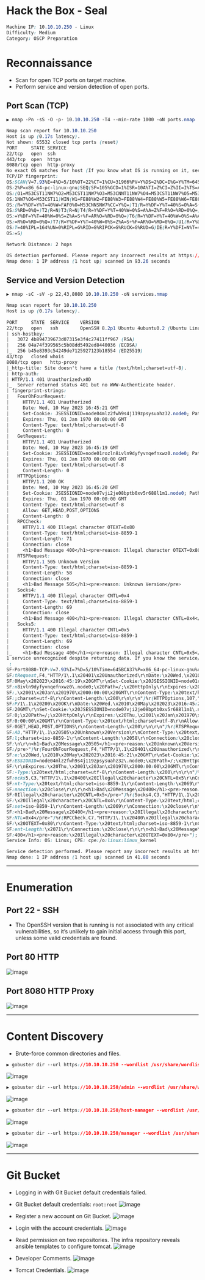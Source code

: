 # Hack the Box - Seal

```CSS
Machine IP: 10.10.10.250 - Linux
Difficulty: Medium
Category: OSCP Preparation
```

# Reconnaissance
  - Scan for open TCP ports on target machine.
  - Perform service and version detection of open ports.

## Port Scan (TCP)
```CSS
▶ nmap -Pn -sS -O -p- 10.10.10.250 -T4 --min-rate 1000 -oN ports.nmap

Nmap scan report for 10.10.10.250
Host is up (0.17s latency).
Not shown: 65532 closed tcp ports (reset)
PORT     STATE SERVICE
22/tcp   open  ssh
443/tcp  open  https
8080/tcp open  http-proxy
No exact OS matches for host (If you know what OS is running on it, see https://nmap.org/submit/ ).
TCP/IP fingerprint:
OS:SCAN(V=7.93%E=4%D=5/10%OT=22%CT=1%CU=31966%PV=Y%DS=2%DC=I%G=Y%TM=645BC96
OS:2%P=x86_64-pc-linux-gnu)SEQ(SP=105%GCD=1%ISR=10A%TI=Z%CI=Z%II=I%TS=A)OPS
OS:(O1=M53CST11NW7%O2=M53CST11NW7%O3=M53CNNT11NW7%O4=M53CST11NW7%O5=M53CST1
OS:1NW7%O6=M53CST11)WIN(W1=FE88%W2=FE88%W3=FE88%W4=FE88%W5=FE88%W6=FE88)ECN
OS:(R=Y%DF=Y%T=40%W=FAF0%O=M53CNNSNW7%CC=Y%Q=)T1(R=Y%DF=Y%T=40%S=O%A=S+%F=A
OS:S%RD=0%Q=)T2(R=N)T3(R=N)T4(R=Y%DF=Y%T=40%W=0%S=A%A=Z%F=R%O=%RD=0%Q=)T5(R
OS:=Y%DF=Y%T=40%W=0%S=Z%A=S+%F=AR%O=%RD=0%Q=)T6(R=Y%DF=Y%T=40%W=0%S=A%A=Z%F
OS:=R%O=%RD=0%Q=)T7(R=Y%DF=Y%T=40%W=0%S=Z%A=S+%F=AR%O=%RD=0%Q=)U1(R=Y%DF=N%
OS:T=40%IPL=164%UN=0%RIPL=G%RID=G%RIPCK=G%RUCK=G%RUD=G)IE(R=Y%DFI=N%T=40%CD
OS:=S)

Network Distance: 2 hops

OS detection performed. Please report any incorrect results at https://nmap.org/submit/ .
Nmap done: 1 IP address (1 host up) scanned in 93.26 seconds
```

## Service and Version Detection
```CSS
▶ nmap -sC -sV -p 22,43,8080 10.10.10.250 -oN services.nmap

Nmap scan report for 10.10.10.250                                                    
Host is up (0.17s latency).                                                          
                                                                                     
PORT     STATE  SERVICE    VERSION                                                   
22/tcp   open   ssh        OpenSSH 8.2p1 Ubuntu 4ubuntu0.2 (Ubuntu Linux; protocol 2.0)
| ssh-hostkey:                                                                       
|   3072 4b894739673d07315e3f4c27411ff967 (RSA)                                      
|   256 04a74f399565c5b08dd5492ed8440036 (ECDSA)                          
|_  256 b45e8393c54249de7125927123b18554 (ED25519)                                   
43/tcp   closed whois                                                                
8080/tcp open   http-proxy                                                           
|_http-title: Site doesn't have a title (text/html;charset=utf-8).                   
| http-auth:                                                                         
| HTTP/1.1 401 Unauthorized\x0D                                                      
|_  Server returned status 401 but no WWW-Authenticate header.                       
| fingerprint-strings:
|   FourOhFourRequest:                                                               
|     HTTP/1.1 401 Unauthorized
|     Date: Wed, 10 May 2023 16:45:21 GMT                                                                                                                                 
|     Set-Cookie: JSESSIONID=node04mlz2fwh9s4j119zpsysuahz32.node0; Path=/; HttpOnly
|     Expires: Thu, 01 Jan 1970 00:00:00 GMT
|     Content-Type: text/html;charset=utf-8
|     Content-Length: 0
|   GetRequest: 
|     HTTP/1.1 401 Unauthorized
|     Date: Wed, 10 May 2023 16:45:19 GMT
|     Set-Cookie: JSESSIONID=node01rozln8ivln9dyfyvnqefnxwz0.node0; Path=/; HttpOnly
|     Expires: Thu, 01 Jan 1970 00:00:00 GMT
|     Content-Type: text/html;charset=utf-8
|     Content-Length: 0
|   HTTPOptions: 
|     HTTP/1.1 200 OK
|     Date: Wed, 10 May 2023 16:45:20 GMT
|     Set-Cookie: JSESSIONID=node07vji2je08bptb0xv5r688l1m1.node0; Path=/; HttpOnly
|     Expires: Thu, 01 Jan 1970 00:00:00 GMT
|     Content-Type: text/html;charset=utf-8
|     Allow: GET,HEAD,POST,OPTIONS
|     Content-Length: 0
|   RPCCheck: 
|     HTTP/1.1 400 Illegal character OTEXT=0x80
|     Content-Type: text/html;charset=iso-8859-1
|     Content-Length: 71
|     Connection: close
|     <h1>Bad Message 400</h1><pre>reason: Illegal character OTEXT=0x80</pre>
|   RTSPRequest: 
|     HTTP/1.1 505 Unknown Version                                                                                                                                        
|     Content-Type: text/html;charset=iso-8859-1                                                                                                                          
|     Content-Length: 58                                                                                                                                                  
|     Connection: close                                                                                                                                                   
|     <h1>Bad Message 505</h1><pre>reason: Unknown Version</pre>
|   Socks4: 
|     HTTP/1.1 400 Illegal character CNTL=0x4
|     Content-Type: text/html;charset=iso-8859-1
|     Content-Length: 69
|     Connection: close
|     <h1>Bad Message 400</h1><pre>reason: Illegal character CNTL=0x4</pre>
|   Socks5: 
|     HTTP/1.1 400 Illegal character CNTL=0x5
|     Content-Type: text/html;charset=iso-8859-1
|     Content-Length: 69
|     Connection: close
|_    <h1>Bad Message 400</h1><pre>reason: Illegal character CNTL=0x5</pre>
1 service unrecognized despite returning data. If you know the service/version, please submit the following fingerprint at https://nmap.org/cgi-bin/submit.cgi?new-service
 :
SF-Port8080-TCP:V=7.93%I=7%D=5/10%Time=645BCA37%P=x86_64-pc-linux-gnu%r(Ge
SF:tRequest,F4,"HTTP/1\.1\x20401\x20Unauthorized\r\nDate:\x20Wed,\x2010\x2
SF:0May\x202023\x2016:45:19\x20GMT\r\nSet-Cookie:\x20JSESSIONID=node01rozl
SF:n8ivln9dyfyvnqefnxwz0\.node0;\x20Path=/;\x20HttpOnly\r\nExpires:\x20Thu
SF:,\x2001\x20Jan\x201970\x2000:00:00\x20GMT\r\nContent-Type:\x20text/html
SF:;charset=utf-8\r\nContent-Length:\x200\r\n\r\n")%r(HTTPOptions,107,"HTT
SF:P/1\.1\x20200\x20OK\r\nDate:\x20Wed,\x2010\x20May\x202023\x2016:45:20\x
SF:20GMT\r\nSet-Cookie:\x20JSESSIONID=node07vji2je08bptb0xv5r688l1m1\.node
SF:0;\x20Path=/;\x20HttpOnly\r\nExpires:\x20Thu,\x2001\x20Jan\x201970\x200
SF:0:00:00\x20GMT\r\nContent-Type:\x20text/html;charset=utf-8\r\nAllow:\x2
SF:0GET,HEAD,POST,OPTIONS\r\nContent-Length:\x200\r\n\r\n")%r(RTSPRequest,
SF:AD,"HTTP/1\.1\x20505\x20Unknown\x20Version\r\nContent-Type:\x20text/htm
SF:l;charset=iso-8859-1\r\nContent-Length:\x2058\r\nConnection:\x20close\r
SF:\n\r\n<h1>Bad\x20Message\x20505</h1><pre>reason:\x20Unknown\x20Version<
SF:/pre>")%r(FourOhFourRequest,F4,"HTTP/1\.1\x20401\x20Unauthorized\r\nDat
SF:e:\x20Wed,\x2010\x20May\x202023\x2016:45:21\x20GMT\r\nSet-Cookie:\x20JS
SF:ESSIONID=node04mlz2fwh9s4j119zpsysuahz32\.node0;\x20Path=/;\x20HttpOnly
SF:\r\nExpires:\x20Thu,\x2001\x20Jan\x201970\x2000:00:00\x20GMT\r\nContent
SF:-Type:\x20text/html;charset=utf-8\r\nContent-Length:\x200\r\n\r\n")%r(S
SF:ocks5,C3,"HTTP/1\.1\x20400\x20Illegal\x20character\x20CNTL=0x5\r\nConte
SF:nt-Type:\x20text/html;charset=iso-8859-1\r\nContent-Length:\x2069\r\nCo
SF:nnection:\x20close\r\n\r\n<h1>Bad\x20Message\x20400</h1><pre>reason:\x2
SF:0Illegal\x20character\x20CNTL=0x5</pre>")%r(Socks4,C3,"HTTP/1\.1\x20400
SF:\x20Illegal\x20character\x20CNTL=0x4\r\nContent-Type:\x20text/html;char
SF:set=iso-8859-1\r\nContent-Length:\x2069\r\nConnection:\x20close\r\n\r\n
SF:<h1>Bad\x20Message\x20400</h1><pre>reason:\x20Illegal\x20character\x20C
SF:NTL=0x4</pre>")%r(RPCCheck,C7,"HTTP/1\.1\x20400\x20Illegal\x20character
SF:\x20OTEXT=0x80\r\nContent-Type:\x20text/html;charset=iso-8859-1\r\nCont
SF:ent-Length:\x2071\r\nConnection:\x20close\r\n\r\n<h1>Bad\x20Message\x20
SF:400</h1><pre>reason:\x20Illegal\x20character\x20OTEXT=0x80</pre>");
Service Info: OS: Linux; CPE: cpe:/o:linux:linux_kernel

Service detection performed. Please report any incorrect results at https://nmap.org/submit/ .
Nmap done: 1 IP address (1 host up) scanned in 41.80 seconds
```

---

# Enumeration
## Port 22 - SSH
  - The OpenSSH version that is running is not associated with any critical vulnerabilities, so it’s unlikely to gain initial access through this port, unless some valid credentials are found.

## Port 80 HTTP
![image](https://github.com/0xhardyboy/Hack-the-Box/assets/83878909/4ff70451-a9c1-4926-ae42-8bc7911217b0)

## Port 8080 HTTP Proxy
![image](https://github.com/0xhardyboy/Hack-the-Box/assets/83878909/67431678-77dc-4620-80e9-211c14b6ce97)

---

# Content Discovery
  - Brute-force common directories and files.
```CSS
▶ gobuster dir --url https://10.10.10.250 --wordlist /usr/share/wordlists/seclists/Discovery/Web-Content/common.txt --threads 25 --no-tls-validation
```
![image](https://github.com/0xhardyboy/Hack-the-Box/assets/83878909/79031ee3-0750-4358-9168-c143f1af023d)

```CSS
▶ gobuster dir --url https://10.10.10.250/admin --wordlist /usr/share/wordlists/seclists/Discovery/Web-Content/common.txt --threads 25 --no-tls-validation
```
![image](https://github.com/0xhardyboy/Hack-the-Box/assets/83878909/a544a2ee-1518-480a-aa86-58c46c4780b0)

```CSS
▶ gobuster dir --url https://10.10.10.250/host-manager --wordlist /usr/share/wordlists/seclists/Discovery/Web-Content/common.txt --threads 25 --no-tls-validation
```
![image](https://github.com/0xhardyboy/Hack-the-Box/assets/83878909/76aff29e-a205-4b61-a672-4d3a4e38ad50)

```CSS
▶ gobuster dir --url https://10.10.10.250/manager --wordlist /usr/share/wordlists/seclists/Discovery/Web-Content/common.txt --threads 25 --no-tls-validation
```
![image](https://github.com/0xhardyboy/Hack-the-Box/assets/83878909/afd4b4d6-d29a-495d-bc6f-734ae67e3d2e)

---

# Git Bucket
  - Logging in with Git Bucket default credentials failed.
  - Git Bucket default credentials: `root:root`
![image](https://github.com/0xhardyboy/Hack-the-Box/assets/83878909/ceaddd26-18cb-4181-a557-fb557966d987)

  - Register a new account on Git Bucket.
![image](https://github.com/0xhardyboy/Hack-the-Box/assets/83878909/3291eb50-58eb-4360-abbb-95612af30e28)

  - Login with the account credentials.
![image](https://github.com/0xhardyboy/Hack-the-Box/assets/83878909/3299e3ed-1b97-49ff-a439-2cc01bdac7b8)

  - Read permission on two repositories. The infra repository reveals ansible templates to configure tomcat.
![image](https://github.com/0xhardyboy/Hack-the-Box/assets/83878909/4bdb75a0-c92e-4bf3-bd5b-1a72c5b9a1d7)

  - Developer Comments.
![image](https://github.com/0xhardyboy/Hack-the-Box/assets/83878909/a7dc4650-7d37-42ea-a77c-530f4cd55c0f)

  - Tomcat Credentials.
![image](https://github.com/0xhardyboy/Hack-the-Box/assets/83878909/621c388b-8930-4405-a3f9-16617938e594)
